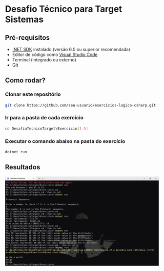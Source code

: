 # Desafio Técnico para Target Sistemas
## Pré-requisitos
- [.NET SDK](https://dotnet.microsoft.com/download) instalado (versão 6.0 ou superior recomendada)
- Editor de código como [Visual Studio Code](https://code.visualstudio.com)
- Terminal (integrado ou externo)
- Git 
## Como rodar?
### Clonar este repositório
```bash
git clone https://github.com/seu-usuario/exercicios-logica-csharp.git
```
### Ir para a pasta de cada exercício
```bash
cd DesafioTecnicoTarget\Exercicio[1-5]
```
### Executar o comando abaixo na pasta do exercício
```bash
dotnet run
```

## Resultados
![Print dos resultados dos exercícios](./resultsImg.png)
